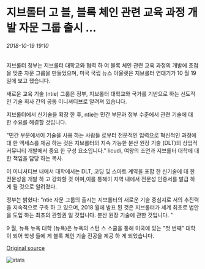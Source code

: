 # 지브롤터 고 블, 블록 체인 관련 교육 과정 개발 자문 그룹 출시 ...

###### 2018-10-19 19:10

지브롤터 정부는 지브롤터 대학교와 협력 하 여 블록 체인 관련 교육 과정의 개발에 초점을 맞춘 자문 그룹을 만들었으며, 미국 국립 뉴스 아울렛은 지브롤터 연대기가 10 월 19 일에 보고 했습니다.

새로운 교육 기술 (ntie) 그룹은 정부, 지브롤터 대학교와 국가를 기반으로 하는 선도적인 기술 회사 간의 공동 이니셔티브로 알려져 있습니다.

지브롤터에서 신기술을 확장 한 후, ntie는 민간 부문과 정부 수준에서 관련 기술에 대 한 수요를 해결할 것입니다.

"민간 부문에서이 기술을 사용 하는 사람들 로부터 전문적인 입력으로 혁신적인 과정에 대 한 액세스를 제공 하는 것은 지브롤터의 지속 가능한 분산 원장 기술 (DLT)의 상업적 커뮤니티 개발에서 중요 한 구성 요소입니다." licudi, 여왕의 조언과 지브롤터 대학에 대 한 책임을 담당 하는 목사.

이 이니셔티브 내에서 대학에서는 DLT, 코딩 및 스마트 계약을 포함 한 신기술에 대 한 전문성을 개발 하 고 강화할 것 이며,이를 통해이 지역 내에서 전문성 인증서를 발급 하 게 될 것으로 알려졌다.

정부는 밝혔다: "ntie 자문 그룹의 출시는 지브롤터의 새로운 기술 중심지로 서의 추진력을 지속적으로 구축 하 고 있으며, 2018 월에 발표 된 것은 지브롤터가 세계 최초로 법안을 도입 하는 최초의 관할권 일 것입니다. 분산 원장 기술에 관한 것입니다. "

9 월, 뉴욕 뉴욕 대학 (뉴욕)은 뉴욕의 스턴 스 스쿨을 통해 미국에 있는 "첫 번째" 대학이 되어 학생 들에 게 블록 체인 기술 전공을 제공 하 게 되었습니다.

[Original source](https://cointelegraph.com/news/gibraltar-govt-launches-advisory-group-to-develop-blockchain-related-educational-courses)

![stats](https://c.statcounter.com/11760860/0/a89fa40b/1/ "stats")